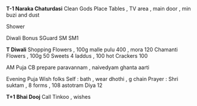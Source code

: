 **T-1 Naraka Chaturdasi**
Clean 
Gods Place
Tables , TV area , main door ,
min buzi and dust

Shower

Diwali Bonus 
SGuard 
SM 
SM1 

**T Diwali**
Shopping 
Flowers , 100g malle pulu 400 , mora 120 
Chamanti Flowers , 100g 50 
Sweets 4 laddus , 100 hot 
Crackers 100 


AM Puja
CB prepare paravannam , naivedyam
ghanta aarti 

Evening Puja 
Wish folks
Self : bath , wear dhothi , g chain
Prayer : Shri suktam , 8 forms , 108 astotram 
Diya 12 

**T+1 Bhai Dooj** 
Call Tinkoo , wishes 


